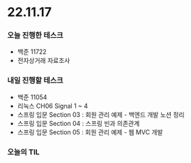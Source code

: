 # 22.11.17

### 오늘 진행한 테스크

- 백준 11722
- 전자상거래 자료조사

### 내일 진행할 테스크

- 백준 11054
- 리눅스 CH06 Signal 1 ~ 4
- 스프링 입문 Section 03 : 회원 관리 예제 - 백엔드 개발 노션 정리
- 스프링 입문 Section 04 : 스프링 빈과 의존관계
- 스프링 입문 Section 05 : 회원 관리 예제 - 웹 MVC 개발

### 오늘의 TIL
